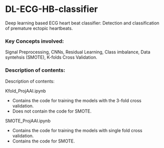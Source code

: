 # DL-ECG-HB-classifier
Deep learning based ECG heart beat classifier: Detection and classification of premature ectopic heartbeats.

### Key Concepts involved:
Signal Preprocessing, CNNs, Residual Learning, Class imbalance, Data syntehsis (SMOTE), K-folds Cross Validation.

### Description of contents:

Description of contents:

Kfold_ProjAAI.ipynb
  - Contains the code for training the models with the 3-fold cross validation.
  - Does not contain the code for SMOTE.

SMOTE_ProjAAI.ipynb
  - Contains the code for training the models with single fold cross validation.
  - Contains the code for SMOTE.

